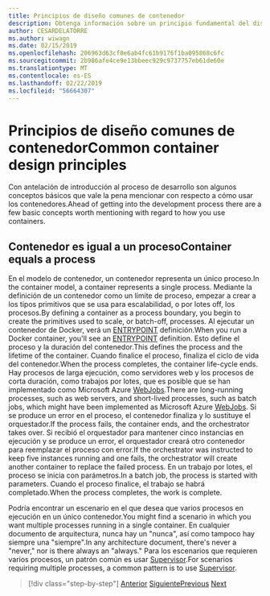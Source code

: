 ```yaml
---
title: Principios de diseño comunes de contenedor
description: Obtenga información sobre un principio fundamental del diseño del contenedor buena, es que un contenedor debe hospedar un solo proceso.
author: CESARDELATORRE
ms.author: wiwagn
ms.date: 02/15/2019
ms.openlocfilehash: 206963d63cf8e6ab4fc61b9176f1ba095868c6fc
ms.sourcegitcommit: 2b986afe4ce9e13bbeec929c9737757eb61de60e
ms.translationtype: MT
ms.contentlocale: es-ES
ms.lasthandoff: 02/22/2019
ms.locfileid: "56664307"
---
```

# <a name="common-container-design-principles"></a><span data-ttu-id="f53ff-103">Principios de diseño comunes de contenedor</span><span class="sxs-lookup"><span data-stu-id="f53ff-103">Common container design principles</span></span>

<span data-ttu-id="f53ff-104">Con antelación de introducción al proceso de desarrollo son algunos conceptos básicos que vale la pena mencionar con respecto a cómo usar los contenedores.</span><span class="sxs-lookup"><span data-stu-id="f53ff-104">Ahead of getting into the development process there are a few basic concepts worth mentioning with regard to how you use containers.</span></span>

## <a name="container-equals-a-process"></a><span data-ttu-id="f53ff-105">Contenedor es igual a un proceso</span><span class="sxs-lookup"><span data-stu-id="f53ff-105">Container equals a process</span></span>

<span data-ttu-id="f53ff-106">En el modelo de contenedor, un contenedor representa un único proceso.</span><span class="sxs-lookup"><span data-stu-id="f53ff-106">In the container model, a container represents a single process.</span></span> <span data-ttu-id="f53ff-107">Mediante la definición de un contenedor como un límite de proceso, empezar a crear a los tipos primitivos que se usa para escalabilidad, o por lotes off, los procesos.</span><span class="sxs-lookup"><span data-stu-id="f53ff-107">By defining a container as a process boundary, you begin to create the primitives used to scale, or batch-off, processes.</span></span> <span data-ttu-id="f53ff-108">Al ejecutar un contenedor de Docker, verá un [ENTRYPOINT](https://docs.docker.com/engine/reference/builder/#/entrypoint) definición.</span><span class="sxs-lookup"><span data-stu-id="f53ff-108">When you run a Docker container, you'll see an [ENTRYPOINT](https://docs.docker.com/engine/reference/builder/#/entrypoint) definition.</span></span> <span data-ttu-id="f53ff-109">Esto define el proceso y la duración del contenedor.</span><span class="sxs-lookup"><span data-stu-id="f53ff-109">This defines the process and the lifetime of the container.</span></span> <span data-ttu-id="f53ff-110">Cuando finalice el proceso, finaliza el ciclo de vida del contenedor.</span><span class="sxs-lookup"><span data-stu-id="f53ff-110">When the process completes, the container life-cycle ends.</span></span> <span data-ttu-id="f53ff-111">Hay procesos de larga ejecución, como servidores web y los procesos de corta duración, como trabajos por lotes, que es posible que se han implementado como Microsoft Azure [WebJobs](https://azure.microsoft.com/documentation/articles/websites-webjobs-resources/).</span><span class="sxs-lookup"><span data-stu-id="f53ff-111">There are long-running processes, such as web servers, and short-lived processes, such as batch jobs, which might have been implemented as Microsoft Azure [WebJobs](https://azure.microsoft.com/documentation/articles/websites-webjobs-resources/).</span></span> <span data-ttu-id="f53ff-112">Si se produce un error en el proceso, el contenedor finaliza y lo sustituye el orquestador.</span><span class="sxs-lookup"><span data-stu-id="f53ff-112">If the process fails, the container ends, and the orchestrator takes over.</span></span> <span data-ttu-id="f53ff-113">Si recibió el orquestador para mantener cinco instancias en ejecución y se produce un error, el orquestador creará otro contenedor para reemplazar el proceso con error.</span><span class="sxs-lookup"><span data-stu-id="f53ff-113">If the orchestrator was instructed to keep five instances running and one fails, the orchestrator will create another container to replace the failed process.</span></span> <span data-ttu-id="f53ff-114">En un trabajo por lotes, el proceso se inicia con parámetros.</span><span class="sxs-lookup"><span data-stu-id="f53ff-114">In a batch job, the process is started with parameters.</span></span> <span data-ttu-id="f53ff-115">Cuando el proceso finalice, el trabajo se habrá completado.</span><span class="sxs-lookup"><span data-stu-id="f53ff-115">When the process completes, the work is complete.</span></span>

<span data-ttu-id="f53ff-116">Podría encontrar un escenario en el que desea que varios procesos en ejecución en un único contenedor.</span><span class="sxs-lookup"><span data-stu-id="f53ff-116">You might find a scenario in which you want multiple processes running in a single container.</span></span> <span data-ttu-id="f53ff-117">En cualquier documento de arquitectura, nunca hay un "nunca", así como tampoco hay siempre una "siempre".</span><span class="sxs-lookup"><span data-stu-id="f53ff-117">In any architecture document, there's never a "never," nor is there always an "always."</span></span> <span data-ttu-id="f53ff-118">Para los escenarios que requieren varios procesos, un patrón común es usar [Supervisor](http://supervisord.org/).</span><span class="sxs-lookup"><span data-stu-id="f53ff-118">For scenarios requiring multiple processes, a common pattern is to use [Supervisor](http://supervisord.org/).</span></span>

>[!div class="step-by-step"]
><span data-ttu-id="f53ff-119">[Anterior](design-docker-applications.md)
>[Siguiente](monolithic-applications.md)</span><span class="sxs-lookup"><span data-stu-id="f53ff-119">[Previous](design-docker-applications.md)
[Next](monolithic-applications.md)</span></span>